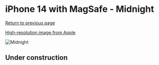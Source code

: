 # iPhone 14 with MagSafe - Midnight

[Return to previous page](/iphone_14)

[High-resolution image from Apple](https://store.storeimages.cdn-apple.com/8756/as-images.apple.com/is/MPRU3?wid=4500&hei=4500&fmt=png)

<div style="width: 500px"><img src="/almost_uncompressed/MPRU3.webp" alt="Midnight"></div>

## Under construction
